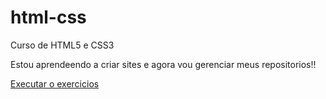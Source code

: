 # html-css
 Curso de HTML5 e CSS3

 Estou aprendeendo a criar sites e agora vou gerenciar meus repositorios!!

<a href="http://almeidaeli.github.io/html-css/Exercicios/ex001/index.html">Executar o exercicios</a>